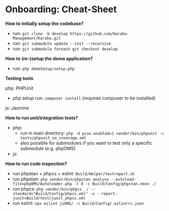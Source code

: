 # Onboarding: Cheat-Sheet

**How to initially setup the codebase?**

* run: `git clone -b develop https://github.com/Karaka-Management/Karaka.git`
* run: `git submodule update --init --recursive`
* run: `git submodule foreach git checkout develop`

**How to (re-)setup the demo application?**

* run: `php demoSetup/setup.php`

**Testing tools**

php: PHPUnit

* php setup run: `composer install` (requires composer to be installed)

js: Jasmine

**How to run unit/integration tests?**

* php:
  * run in main directory: `php -d pcov.enabled=1 vendor/bin/phpunit -c tests/phpunit_no_coverage.xml `
  * also possible for submodules if you want to test only a specific submodule (e.g. phpOMS)
* js:

**How to run code inspection?**

* run phpstan + phpcs + eslint: `Build/Helper/testreport.sh`
* run phpstan: `php vendor/bin/phpstan analyse --autoload-file=phpOMS/Autoloader.php -l 8 -c Build/Config/phpstan.neon ./`
* run phpcs: `php vendor/bin/phpcs ./ --standard="Build/Config/phpcs.xml" -s --report-junit=Build/test/junit_phpcs.xml`
* run eslint: `npx eslint jsOMS/ -c Build/Config/.eslintrc.json`

